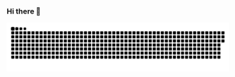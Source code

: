 ### Hi there 👋

 ![Snake animation](https://github.com/MarcosReis7/MarcosReis7/blob/output/github-contribution-grid-snake.svg)
